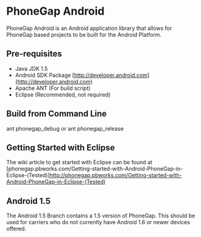 
PhoneGap Android
=============================================================
PhoneGap Android is an Android application library that allows
for PhoneGap based projects to be built for the Android Platform.

Pre-requisites
-------------------------------------------------------------
  * Java JDK 1.5
  * Android SDK Package [http://developer.android.com](http://developer.android.com)
  * Apache ANT (For build script)
  * Eclipse (Recommended, not required)

Build from Command Line
-------------------------------------------------------------
ant phonegap_debug or ant phonegap_release

Getting Started with Eclipse
-------------------------------------------------------------
The wiki article to get started with Eclipse can be found at [phonegap.pbworks.com/Getting-started-with-Android-PhoneGap-in-Eclipse-(Tested)]http://phonegap.pbworks.com/Getting-started-with-Android-PhoneGap-in-Eclipse-(Tested)

Android 1.5
------------------------------------------------------------
The Android 1.5 Branch contains a 1.5 version of PhoneGap.  This should
be used for carriers who do not currently have Android 1.6 or newer devices
offered.


